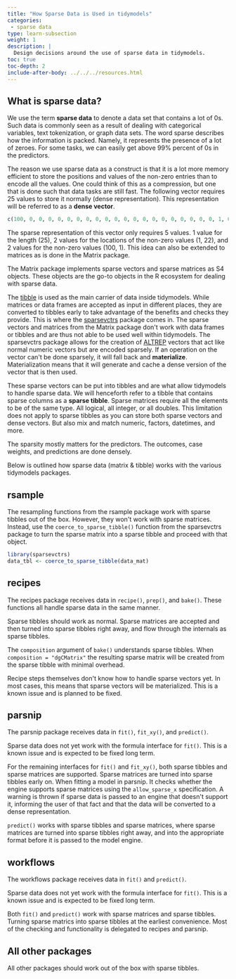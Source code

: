 ```yaml
---
title: "How Sparse Data is Used in tidymodels"
categories:
 - sparse data
type: learn-subsection
weight: 1
description: | 
  Design decisions around the use of sparse data in tidymodels.
toc: true
toc-depth: 2
include-after-body: ../../../resources.html
---
```









## What is sparse data?

We use the term **sparse data** to denote a data set that contains a lot of 0s. Such data is commonly seen as a result of dealing with categorical variables, text tokenization, or graph data sets. The word sparse describes how the information is packed. Namely, it represents the presence of a lot of zeroes. For some tasks, we can easily get above 99% percent of 0s in the predictors. 

The reason we use sparse data as a construct is that it is a lot more memory efficient to store the positions and values of the non-zero entries than to encode all the values. One could think of this as a compression, but one that is done such that data tasks are still fast. The following vector requires 25 values to store it normally (dense representation). This representation will be referred to as a **dense vector**.

```r
c(100, 0, 0, 0, 0, 0, 0, 0, 0, 0, 0, 0, 0, 0, 0, 0, 0, 0, 0, 0, 0, 1, 0, 0, 0)
```
The sparse representation of this vector only requires 5 values. 1 value for the length (25), 2 values for the locations of the non-zero values (1, 22), and 2 values for the non-zero values (100, 1). This idea can also be extended to matrices as is done in the Matrix package.

The Matrix package implements sparse vectors and sparse matrices as S4 objects. These objects are the go-to objects in the R ecosystem for dealing with sparse data.

The [tibble](https://tibble.tidyverse.org/) is used as the main carrier of data inside tidymodels. While matrices or data frames are accepted as input in different places, they are converted to tibbles early to take advantage of the benefits and checks they provide. This is where the [sparsevctrs](https://github.com/r-lib/sparsevctrs) package comes in. The sparse vectors and matrices from the Matrix package don't work with data frames or tibbles and are thus not able to be used well within tidymodels. The sparsevctrs package allows for the creation of [ALTREP](https://svn.r-project.org/R/branches/ALTREP/ALTREP.html) vectors that act like normal numeric vectors but are encoded sparsely. If an operation on the vector can't be done sparsely, it will fall back and **materialize**. Materialization means that it will generate and cache a dense version of the vector that is then used. 

These sparse vectors can be put into tibbles and are what allow tidymodels to handle sparse data. We will henceforth refer to a tibble that contains sparse columns as a **sparse tibble**. Sparse matrices require all the elements to be of the same type. All logical, all integer, or all doubles. This limitation does not apply to sparse tibbles as you can store both sparse vectors and dense vectors. But also mix and match numeric, factors, datetimes, and more.

The sparsity mostly matters for the predictors. The outcomes, case weights, and predictions are done densely.

Below is outlined how sparse data (matrix & tibble) works with the various tidymodels packages.

## rsample

The resampling functions from the rsample package work with sparse tibbles out of the box. However, they won't work with sparse matrices. Instead, use the `coerce_to_sparse_tibble()` function from the sparsevctrs package to turn the sparse matrix into a sparse tibble and proceed with that object.

```r
library(sparsevctrs)
data_tbl <- coerce_to_sparse_tibble(data_mat)
```

## recipes

The recipes package receives data in `recipe()`, `prep()`, and `bake()`. These functions all handle sparse data in the same manner.

Sparse tibbles should work as normal. Sparse matrices are accepted and then turned into sparse tibbles right away, and flow through the internals as sparse tibbles.

The `composition` argument of `bake()` understands sparse tibbles. When `composition = "dgCMatrix"` the resulting sparse matrix will be created from the sparse tibble with minimal overhead.

Recipe steps themselves don't know how to handle sparse vectors yet. In most cases, this means that sparse vectors will be materialized. This is a known issue and is planned to be fixed.

## parsnip

The parsnip package receives data in `fit()`, `fit_xy()`, and `predict()`.

Sparse data does not yet work with the formula interface for `fit()`. This is a known issue and is expected to be fixed long term.

For the remaining interfaces for `fit()` and `fit_xy()`, both sparse tibbles and sparse matrices are supported. Sparse matrices are turned into sparse tibbles early on. When fitting a model in parsnip. It checks whether the engine supports sparse matrices using the `allow_sparse_x` specification. A warning is thrown if sparse data is passed to an engine that doesn't support it, informing the user of that fact and that the data will be converted to a dense representation.

`predict()` works with sparse tibbles and sparse matrices, where sparse matrices are turned into sparse tibbles right away, and into the appropriate format before it is passed to the model engine.

## workflows

The workflows package receives data in `fit()` and `predict()`.

Sparse data does not yet work with the formula interface for `fit()`. This is a known issue and is expected to be fixed long term.

Both `fit()` and `predict()` work with sparse matrices and sparse tibbles. Turning sparse matrics into sparse tibbles at the earliest convenience. Most of the checking and functionality is delegated to recipes and parsnip.

## All other packages

All other packages should work out of the box with sparse tibbles.
